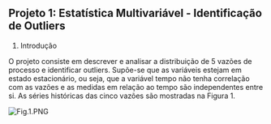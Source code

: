 ## Projeto 1: Estatística Multivariável - Identificação de Outliers

1. Introdução 

O projeto consiste em descrever e analisar a distribuição de 5 vazões de processo e identificar outliers. Supõe-se que as variáveis estejam em estado estacionário, ou seja, que a variável tempo não tenha correlação com as vazões e as medidas em relação ao tempo são independentes entre si. As séries históricas das cinco vazões são mostradas na Figura 1.

![Fig.1.PNG](https://github.com/[MariaClaraMendes]/[Portfolio]/edit/[main]/image.jpg?raw=true)
